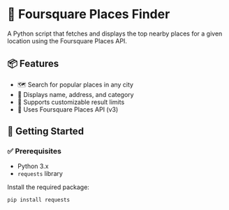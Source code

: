 # 📍 Foursquare Places Finder

A Python script that fetches and displays the top nearby places for a given location using the Foursquare Places API.

## 📦 Features

- 🗺️ Search for popular places in any city
- 📂 Displays name, address, and category
- 🔢 Supports customizable result limits
- 📡 Uses Foursquare Places API (v3)

## 🚀 Getting Started

### ✅ Prerequisites

- Python 3.x
- `requests` library

Install the required package:

```bash
pip install requests
